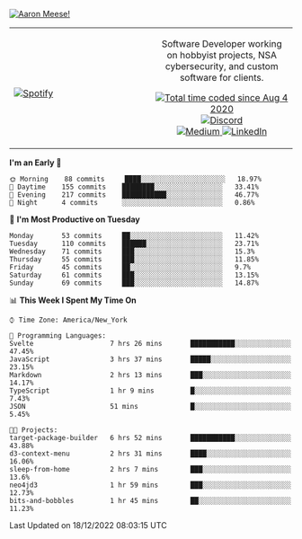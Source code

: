 [![Aaron Meese!](https://user-images.githubusercontent.com/17814535/88975338-a2aabf00-d27f-11ea-963f-8a19608716b4.png)](https://github.com/ajmeese7/readme-ascii "README ASCII")

<!-- Modified from project here: https://github.com/novatorem/novatorem -->
<table width="100%">
  <tr>
  <td width="50%">

&nbsp; <br> [![Spotify](https://ajmeese7.vercel.app/api/spotify)](https://open.spotify.com/user/ajmeese)

  </td>
  <td width="50%">
    <p align="center">
    Software Developer working on hobbyist projects, NSA cybersecurity, and custom software for clients.
    </p>
    <p align="center">
      <a href="https://wakatime.com/@f726891d-3b02-46cd-9b60-e8c59f9e2b14">
        <img src="https://wakatime.com/badge/user/f726891d-3b02-46cd-9b60-e8c59f9e2b14.svg" alt="Total time coded since Aug 4 2020" title="WakaTime" />
      </a>
      <a href="http://link.aaronmeese.com/discord">
        <img src="https://img.shields.io/badge/discord-ajmeese7%234835-369?style=flat-square&logo=discord&logoColor=white&color=purple" alt="Discord" title="Discord">
      </a>
      <br />
      <a href="https://link.aaronmeese.com/medium">
        <img src="https://img.shields.io/badge/medium-ajmeese7-1DB954?style=flat-square&logo=medium&logoColor=white" alt="Medium" title="Medium">
      </a>
      <a href="https://link.aaronmeese.com/linkedin">
        <img src="https://img.shields.io/badge/linkedIn-aaronmeese-1DB954?style=flat-square&logo=linkedin&logoColor=white&color=blue" alt="LinkedIn" title="LinkedIn">
      </a>
    </p>
  </td>

</table>

[//]: <> (The `&nbsp;` is to have Aphelion take up more space)

<!--START_SECTION:waka-->
**I'm an Early 🐤** 

```text
🌞 Morning    88 commits     ████░░░░░░░░░░░░░░░░░░░░░   18.97% 
🌆 Daytime    155 commits    ████████░░░░░░░░░░░░░░░░░   33.41% 
🌃 Evening    217 commits    ███████████░░░░░░░░░░░░░░   46.77% 
🌙 Night      4 commits      ░░░░░░░░░░░░░░░░░░░░░░░░░   0.86%

```
📅 **I'm Most Productive on Tuesday** 

```text
Monday       53 commits     ██░░░░░░░░░░░░░░░░░░░░░░░   11.42% 
Tuesday      110 commits    ██████░░░░░░░░░░░░░░░░░░░   23.71% 
Wednesday    71 commits     ███░░░░░░░░░░░░░░░░░░░░░░   15.3% 
Thursday     55 commits     ███░░░░░░░░░░░░░░░░░░░░░░   11.85% 
Friday       45 commits     ██░░░░░░░░░░░░░░░░░░░░░░░   9.7% 
Saturday     61 commits     ███░░░░░░░░░░░░░░░░░░░░░░   13.15% 
Sunday       69 commits     ███░░░░░░░░░░░░░░░░░░░░░░   14.87%

```


📊 **This Week I Spent My Time On** 

```text
⌚︎ Time Zone: America/New_York

💬 Programming Languages: 
Svelte                   7 hrs 26 mins       ███████████░░░░░░░░░░░░░░   47.45% 
JavaScript               3 hrs 37 mins       █████░░░░░░░░░░░░░░░░░░░░   23.15% 
Markdown                 2 hrs 13 mins       ███░░░░░░░░░░░░░░░░░░░░░░   14.17% 
TypeScript               1 hr 9 mins         █░░░░░░░░░░░░░░░░░░░░░░░░   7.43% 
JSON                     51 mins             █░░░░░░░░░░░░░░░░░░░░░░░░   5.45%

🐱‍💻 Projects: 
target-package-builder   6 hrs 52 mins       ███████████░░░░░░░░░░░░░░   43.88% 
d3-context-menu          2 hrs 31 mins       ████░░░░░░░░░░░░░░░░░░░░░   16.06% 
sleep-from-home          2 hrs 7 mins        ███░░░░░░░░░░░░░░░░░░░░░░   13.6% 
neo4jd3                  1 hr 59 mins        ███░░░░░░░░░░░░░░░░░░░░░░   12.73% 
bits-and-bobbles         1 hr 45 mins        ██░░░░░░░░░░░░░░░░░░░░░░░   11.23%

```


 Last Updated on 18/12/2022 08:03:15 UTC
<!--END_SECTION:waka-->
